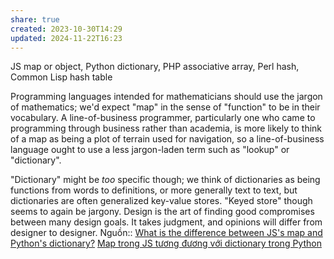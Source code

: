 ```yaml
---
share: true
created: 2023-10-30T14:29
updated: 2024-11-22T16:23
---
```

JS map or object, Python dictionary, PHP associative array, Perl hash, Common Lisp hash table

Programming languages intended for mathematicians should use the jargon of mathematics; we'd expect "map" in the sense of "function" to be in their vocabulary. A line-of-business programmer, particularly one who came to programming through business rather than academia, is more likely to think of a map as being a plot of terrain used for navigation, so a line-of-business language ought to use a less jargon-laden term such as "lookup" or "dictionary".

"Dictionary" might be _too_ specific though; we think of dictionaries as being functions from words to definitions, or more generally text to text, but dictionaries are often generalized key-value stores. "Keyed store" though seems to again be jargony. Design is the art of finding good compromises between many design goals. It takes judgment, and opinions will differ from designer to designer.
Nguồn:: [What is the difference between JS's map and Python's dictionary?](https://langdev.stackexchange.com/q/3562/223)
[Map trong JS tương đương với dictionary trong Python](../../Ng%C3%B4n%20ng%E1%BB%AF/Ng%C3%B4n%20ng%E1%BB%AF%20l%E1%BA%ADp%20tr%C3%ACnh/JavaScript%20v%C3%A0%20Python/Kh%C3%A1c%20bi%E1%BB%87t%20gi%E1%BB%AFa%20JS%20v%C3%A0%20Python/Map%20trong%20JS%20t%C6%B0%C6%A1ng%20%C4%91%C6%B0%C6%A1ng%20v%E1%BB%9Bi%20dictionary%20trong%20Python.md)